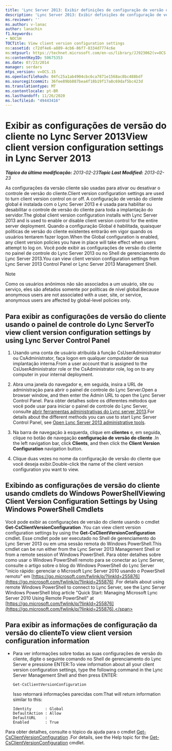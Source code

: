 ```yaml
---
title: 'Lync Server 2013: Exibir definições de configuração de versão do cliente'
description: 'Lync Server 2013: Exibir definições de configuração de versão do cliente.'
ms.reviewer: ''
ms.author: v-lanac
author: lanachin
f1.keywords:
- NOCSH
TOCTitle: View client version configuration settings
ms:assetid: c72df4e6-a889-4cb6-86f7-8334d7774c6e
ms:mtpsurl: https://technet.microsoft.com/en-us/library/JJ923062(v=OCS.15)
ms:contentKeyID: 50675353
ms.date: 07/23/2014
manager: serdars
mtps_version: v=OCS.15
ms.openlocfilehash: 04fc25a1ab4904cbc6ca7871e1568ac8bc488bdf
ms.sourcegitcommit: 36fee89bb887bea4f18b19f17a8c69daf5bc423d
ms.translationtype: MT
ms.contentlocale: pt-BR
ms.lasthandoff: 11/26/2020
ms.locfileid: "49443416"
---
```

# <a name="view-client-version-configuration-settings-in-lync-server-2013"></a><span data-ttu-id="59da0-103">Exibir as configurações de versão do cliente no Lync Server 2013</span><span class="sxs-lookup"><span data-stu-id="59da0-103">View client version configuration settings in Lync Server 2013</span></span>

<div data-xmlns="http://www.w3.org/1999/xhtml">

<div class="topic" data-xmlns="http://www.w3.org/1999/xhtml" data-msxsl="urn:schemas-microsoft-com:xslt" data-cs="https://msdn.microsoft.com/">

<div data-asp="https://msdn2.microsoft.com/asp">



</div>

<div id="mainSection">

<div id="mainBody"><span data-ttu-id="59da0-104">

<span> </span></span><span class="sxs-lookup"><span data-stu-id="59da0-104">

<span> </span></span></span>

<span data-ttu-id="59da0-105">_**Tópico da última modificação:** 2013-02-23_</span><span class="sxs-lookup"><span data-stu-id="59da0-105">_**Topic Last Modified:** 2013-02-23_</span></span>

<span data-ttu-id="59da0-106">As configurações da versão cliente são usadas para ativar ou desativar o controle de versão do cliente.</span><span class="sxs-lookup"><span data-stu-id="59da0-106">Client version configuration settings are used to turn client version control on or off.</span></span> <span data-ttu-id="59da0-107">A configuração de versão do cliente global é instalada com o Lync Server 2013 e é usada para habilitar ou desabilitar o controle de versão do cliente para toda a implantação do servidor.</span><span class="sxs-lookup"><span data-stu-id="59da0-107">The global client version configuration installs with Lync Server 2013 and is used to enable or disable client version control for the entire server deployment.</span></span> <span data-ttu-id="59da0-108">Quando a configuração Global é habilitada, quaisquer políticas de versão do cliente existentes entrarão em vigor quando os usuários tentarem fazer logon.</span><span class="sxs-lookup"><span data-stu-id="59da0-108">When the Global configuration is enabled, any client version policies you have in place will take effect when users attempt to log on.</span></span> <span data-ttu-id="59da0-109">Você pode exibir as configurações de versão do cliente no painel de controle do Lync Server 2013 ou no Shell de gerenciamento do Lync Server 2013.</span><span class="sxs-lookup"><span data-stu-id="59da0-109">You can view client version configuration settings from Lync Server 2013 Control Panel or Lync Server 2013 Management Shell.</span></span>

<div>


> [!NOTE]  
> <span data-ttu-id="59da0-110">Como os usuários anônimos não são associados a um usuário, site ou serviço, eles são afetados somente por políticas de nível global.</span><span class="sxs-lookup"><span data-stu-id="59da0-110">Because anonymous users are not associated with a user, site, or service, anonymous users are affected by global-level policies only.</span></span>



</div>

<div>

## <a name="to-view-client-version-configuration-settings-by-using-lync-server-control-panel"></a><span data-ttu-id="59da0-111">Para exibir as configurações de versão do cliente usando o painel de controle do Lync Server</span><span class="sxs-lookup"><span data-stu-id="59da0-111">To view client version configuration settings by using Lync Server Control Panel</span></span>

1.  <span data-ttu-id="59da0-112">Usando uma conta de usuário atribuída à função CsUserAdministrator ou CsAdministrator, faça logon em qualquer computador de sua implantação interna.</span><span class="sxs-lookup"><span data-stu-id="59da0-112">From a user account that is assigned to the CsUserAdministrator role or the CsAdministrator role, log on to any computer in your internal deployment.</span></span>

2.  <span data-ttu-id="59da0-113">Abra uma janela do navegador e, em seguida, insira a URL de administração para abrir o painel de controle do Lync Server.</span><span class="sxs-lookup"><span data-stu-id="59da0-113">Open a browser window, and then enter the Admin URL to open the Lync Server Control Panel.</span></span> <span data-ttu-id="59da0-114">Para obter detalhes sobre os diferentes métodos que você pode usar para iniciar o painel de controle do Lync Server, consulte [abrir ferramentas administrativas do Lync server 2013](lync-server-2013-open-lync-server-administrative-tools.md).</span><span class="sxs-lookup"><span data-stu-id="59da0-114">For details about the different methods you can use to start Lync Server Control Panel, see [Open Lync Server 2013 administrative tools](lync-server-2013-open-lync-server-administrative-tools.md).</span></span>

3.  <span data-ttu-id="59da0-115">Na barra de navegação à esquerda, clique em **clientes** e, em seguida, clique no botão de navegação **configuração de versão do cliente** .</span><span class="sxs-lookup"><span data-stu-id="59da0-115">In the left navigation bar, click **Clients**, and then click the **Client Version Configuration** navigation button.</span></span>

4.  <span data-ttu-id="59da0-116">Clique duas vezes no nome da configuração de versão do cliente que você deseja exibir.</span><span class="sxs-lookup"><span data-stu-id="59da0-116">Double-click the name of the client version configuration you want to view.</span></span>

</div>

<div>

## <a name="viewing-client-version-configuration-settings-by-using-windows-powershell-cmdlets"></a><span data-ttu-id="59da0-117">Exibindo as configurações de versão do cliente usando cmdlets do Windows PowerShell</span><span class="sxs-lookup"><span data-stu-id="59da0-117">Viewing Client Version Configuration Settings by Using Windows PowerShell Cmdlets</span></span>

<span data-ttu-id="59da0-118">Você pode exibir as configurações de versão do cliente usando o cmdlet **Get-CsClientVersionConfiguration** .</span><span class="sxs-lookup"><span data-stu-id="59da0-118">You can view client version configuration settings by using the **Get-CsClientVersionConfiguration** cmdlet.</span></span> <span data-ttu-id="59da0-119">Esse cmdlet pode ser executado no Shell de gerenciamento do Lync Server 2013 ou em uma sessão remota do Windows PowerShell.</span><span class="sxs-lookup"><span data-stu-id="59da0-119">This cmdlet can be run either from the Lync Server 2013 Management Shell or from a remote session of Windows PowerShell.</span></span> <span data-ttu-id="59da0-120">Para obter detalhes sobre como usar o Windows PowerShell remoto para se conectar ao Lync Server, consulte o artigo sobre o blog do Windows PowerShell do Lync Server "início rápido: gerenciar o Microsoft Lync Server 2010 usando o PowerShell remoto" em [https://go.microsoft.com/fwlink/p/?linkId=255876](https://go.microsoft.com/fwlink/p/?linkid=255876) .</span><span class="sxs-lookup"><span data-stu-id="59da0-120">For details about using remote Windows PowerShell to connect to Lync Server, see the Lync Server Windows PowerShell blog article "Quick Start: Managing Microsoft Lync Server 2010 Using Remote PowerShell" at [https://go.microsoft.com/fwlink/p/?linkId=255876](https://go.microsoft.com/fwlink/p/?linkid=255876).</span></span>

<div>

## <a name="to-view-client-version-configuration-information"></a><span data-ttu-id="59da0-121">Para exibir as informações de configuração da versão do cliente</span><span class="sxs-lookup"><span data-stu-id="59da0-121">To view client version configuration information</span></span>

  - <span data-ttu-id="59da0-122">Para ver informações sobre todas as suas configurações de versão do cliente, digite o seguinte comando no Shell de gerenciamento do Lync Server e pressione ENTER:</span><span class="sxs-lookup"><span data-stu-id="59da0-122">To view information about all your client version configuration settings, type the following command in the Lync Server Management Shell and then press ENTER:</span></span>
    
        Get-CsClientVersionConfiguration
    
    <span data-ttu-id="59da0-123">Isso retornará informações parecidas com:</span><span class="sxs-lookup"><span data-stu-id="59da0-123">That will return information similar to this:</span></span>
    
        Identity      : Global
        DefaultAction : Allow
        DefaultURL    :
        Enabled       : True

</div>

<span data-ttu-id="59da0-124">Para obter detalhes, consulte o tópico da ajuda para o cmdlet [Get-CsClientVersionConfiguration](https://docs.microsoft.com/powershell/module/skype/Get-CsClientVersionConfiguration) .</span><span class="sxs-lookup"><span data-stu-id="59da0-124">For details, see the Help topic for the [Get-CsClientVersionConfiguration](https://docs.microsoft.com/powershell/module/skype/Get-CsClientVersionConfiguration) cmdlet.</span></span>

<span data-ttu-id="59da0-125"></div>

</div>

<span> </span>

</div>

</div>

</span><span class="sxs-lookup"><span data-stu-id="59da0-125"></div>

</div>

<span> </span>

</div>

</div>

</span></span></div>

